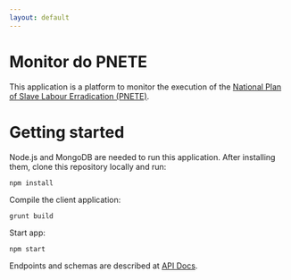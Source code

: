 ```yaml
---
layout: default
---
```


# Monitor do PNETE

This application is a platform to monitor the execution of the [National Plan of Slave Labour Erradication (PNETE)](http://www.sdh.gov.br/assuntos/conatrae/programas/comissao-nacional-para-a-erradicacao-do-trabalho-escravo).

# Getting started

Node.js and MongoDB are needed to run this application. After installing them, clone this repository locally and run:

```
npm install
```

Compile the client application:

```
grunt build
```

Start app:

```
npm start
```

Endpoints and schemas are described at [API Docs](api).

